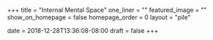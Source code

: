 +++
title = "Internal Mental Space"
one_liner = ""
featured_image = ""
show_on_homepage = false
homepage_order = 0
layout = "pile"

date = 2018-12-28T13:36:08-08:00
draft = false
+++
